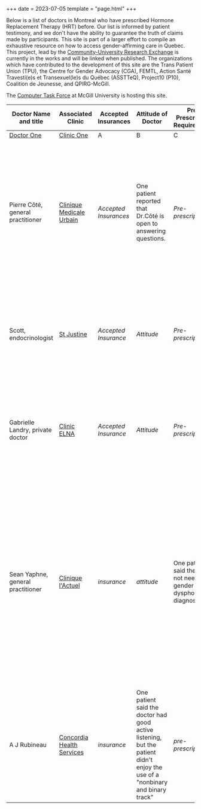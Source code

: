 +++
date = 2023-07-05
template = "page.html"
+++

Below is a list of doctors in Montreal who have prescribed Hormone Replacement Therapy (HRT) before. Our list is informed by patient testimony, and we don't have the ability to guarantee the truth of claims made by participants. This site is part of a larger effort to compile an exhaustive resource on how to access gender-affirming care in Quebec. This project, lead by the [Community-University Research Exchange](http://www.qpirgconcordia.org/2012/09/cure-2/) is currently in the works and will be linked when published. The organizations which have contributed to the development of this site are the Trans Patient Union (TPU), the Centre for Gender Advocacy (CGA), FEMTL, Action Santé Travesti(e)s et Transexuel(le)s du Québec (ASSTTeQ),  Project10 (P10), Coalition de Jeunesse, and QPIRG-McGill.

The [Computer Task Force](https://ctf.science.mcgill.ca/) at McGill University is hosting this site.

| Doctor Name and title | Associated Clinic | Accepted Insurances | Attitude of Doctor | Pre-Prescription Requirements | Prescription Practices | Monitoring | How to Contact | Last Updated |
| -- | -- | -- | -- | -- | -- | -- | -- | -- |
| [Doctor One](@/blog/doctors/doctor-template.md) | [Clinic One](@/blog/clinics/clinics-template.md) | A | B | C | D | E | F | G |
| Pierre Côté, general practitioner | [Clinique Medicale Urbain](@/blog/clinics/medicale.md) | *Accepted Insurances* | One patient reported that Dr.Côté is open to answering questions. | *Pre-prescription*  | One patient said that Dr. Côté suggests gel as a method for testosterone, and initially prescribed the patient 1.5g of gel a day, at 1% testosterone, which has increased to 7.5g a day since starting a year and a half ago. | *Monitoring* | *How to Contact* | July 20, 2023 |  
| Scott, endocrinologist | [St Justine](@/blog/clinics/st-justine.md) | *Accepted Insurance* | *Attitude* | *Pre-prescription* | One patient said Dr Scott prefers for patients to be in the normal cis range. One patient was prescribed testosterone via intramuscular injections. | *Monitoring* | One patient says emails to the clinic are answered within 24 hours, but that booking in-person appointments is difficult. | July 20, 2023 |
| Gabrielle Landry, private doctor | [Clinic ELNA](@/blog/clinics/elna.md) |*Accepted Insurance*  | *Attitude* | *Pre-prescription* | One patient started at 5g testosterone gel, then switched to injections, starting with 0.2mL delastryl and then increasing to 0.3mL.|*Monitoring* | *contact* | July 20, 2023 |
| Sean Yaphne, general practitioner | [Clinique l'Actuel](@/blog/clinics/actuel.md) | *insurance* | *attitude* | One patient said they did not need a gender dysphoria diagnosis. | One patient, who arrived taking 2.5g of testosterone gel, was upped to 5g, and said Dr Yaphne told them "\[they\] would probably not get further results without being in the upper half of the male range". One patient said Dr Yaphne was generally open to a variety of administration methods, but it wasn't discussed much. | *monitoring* | Dr Yaphne has a waitlist, which is reported by one patient to be a few weeks to 2 months. | July 20, 2023 |
| A J Rubineau | [Concordia Health Services](@/blog/clinics/concordia.md) | *insurance* | One patient said the doctor had good active listening, but the patient didn't enjoy the use of a "nonbinary and binary track" | *pre-prescription* | One patient was prescribed a 5mg pack of gel once a day, which they have continued with for about 2 and a half years. |*monitoring* | *contact* | July 20, 2023 |